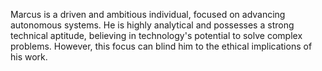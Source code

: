 Marcus is a driven and ambitious individual, focused on advancing autonomous systems. He is highly analytical and possesses a strong technical aptitude, believing in technology's potential to solve complex problems. However, this focus can blind him to the ethical implications of his work.
